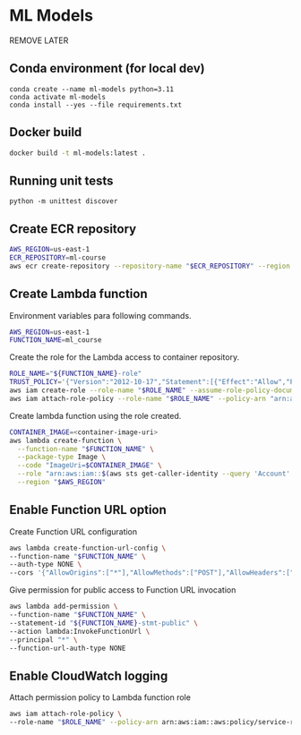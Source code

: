 # ML Models
REMOVE LATER

## Conda environment (for local dev)
```
conda create --name ml-models python=3.11
conda activate ml-models
conda install --yes --file requirements.txt
```

## Docker build

```bash
docker build -t ml-models:latest .
```


## Running unit tests

```
python -m unittest discover
```

## Create ECR repository

```bash
AWS_REGION=us-east-1
ECR_REPOSITORY=ml-course
aws ecr create-repository --repository-name "$ECR_REPOSITORY" --region "$AWS_REGION"
```

## Create Lambda function

Environment variables para following commands.

```bash
AWS_REGION=us-east-1
FUNCTION_NAME=ml_course
```

Create the role for the Lambda access to container repository.

```bash
ROLE_NAME="${FUNCTION_NAME}-role"
TRUST_POLICY='{"Version":"2012-10-17","Statement":[{"Effect":"Allow","Principal":{"Service":"lambda.amazonaws.com"},"Action":"sts:AssumeRole"}]}'
aws iam create-role --role-name "$ROLE_NAME" --assume-role-policy-document "$TRUST_POLICY" --region "$AWS_REGION"
aws iam attach-role-policy --role-name "$ROLE_NAME" --policy-arn "arn:aws:iam::aws:policy/AWSLambda_FullAccess" --region "$AWS_REGION"
```

Create lambda function using the role created.

```bash
CONTAINER_IMAGE=<container-image-uri>
aws lambda create-function \
  --function-name "$FUNCTION_NAME" \
  --package-type Image \
  --code "ImageUri=$CONTAINER_IMAGE" \
  --role "arn:aws:iam::$(aws sts get-caller-identity --query 'Account' --output text):role/$ROLE_NAME" \
  --region "$AWS_REGION"
```

## Enable Function URL option

Create Function URL configuration

```bash
aws lambda create-function-url-config \
--function-name "$FUNCTION_NAME" \
--auth-type NONE \
--cors '{"AllowOrigins":["*"],"AllowMethods":["POST"],"AllowHeaders":["Content-Length","Accept","Date","Content-Type"],"ExposeHeaders":["Content-Length","Content-Type","Date","Referer","X-Amz-Apigw-Id","X-Amzn-Requestid","X-Amzn-Trace-Id"]}'

```

Give permission for public access to Function URL invocation

```bash
aws lambda add-permission \
--function-name "$FUNCTION_NAME" \
--statement-id "${FUNCTION_NAME}-stmt-public" \
--action lambda:InvokeFunctionUrl \
--principal "*" \
--function-url-auth-type NONE
```

## Enable CloudWatch logging

Attach permission policy to Lambda function role

```bash
aws iam attach-role-policy \
--role-name "$ROLE_NAME" --policy-arn arn:aws:iam::aws:policy/service-role/AWSLambdaBasicExecutionRole
```